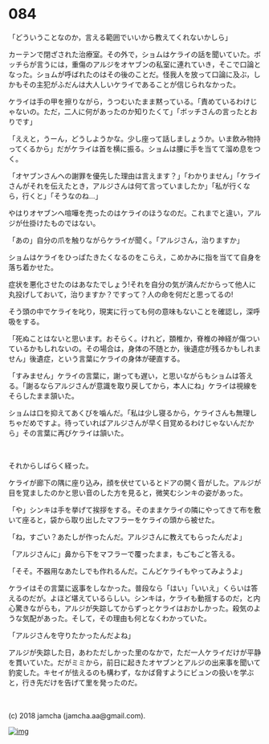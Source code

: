 # 084

「どういうことなのか，言える範囲でいいから教えてくれないかしら」  

カーテンで閉ざされた治療室。その外で，ショムはケライの話を聞いていた。ボッチらが言うには，重傷のアルジをオヤブンの私室に連れていき，そこで口論となった。ショムが呼ばれたのはその後のことだ。怪我人を放って口論に及ぶ，しかもその主犯がふだんは大人しいケライであることが信じられなかった。  

ケライは手の甲を擦りながら，うつむいたまま黙っている。「責めているわけじゃないの。ただ，二人に何があったのか知りたくて」「ボッチさんの言ったとおりです」  

「ええと，うーん，どうしようかな。少し座って話しましょうか。いま飲み物持ってくるから」だがケライは首を横に振る。ショムは腰に手を当てて溜め息をつく。  

「オヤブンさんへの謝罪を優先した理由は言えます？」「わかりません」「ケライさんがそれを伝えたとき，アルジさんは何て言っていましたか」「私が行くなら，行くと」「そうなのね…」  

やはりオヤブンへ喧嘩を売ったのはケライのほうなのだ。これまでと違い，アルジが仕掛けたものではない。  

「あの」自分の爪を触りながらケライが聞く。「アルジさん，治りますか」  

ショムはケライをひっぱたきたくなるのをこらえ，こめかみに指を当てて自身を落ち着かせた。  

症状を悪化させたのはあなたでしょう!それを自分の気が済んだからって他人に丸投げしておいて，治りますか？ですって？人の命を何だと思ってるの!  

そう頭の中でケライを叱り，現実に行っても何の意味もないことを確認し，深呼吸をする。  

「死ぬことはないと思います。おそらく。けれど，頚椎か，脊椎の神経が傷ついているかもしれないの。その場合は，身体の不随とか，後遺症が残るかもしれません」後遺症，という言葉にケライの身体が硬直する。  

「すみません」ケライの言葉に，謝っても遅い，と思いながらもショムは答える。「謝るならアルジさんが意識を取り戻してから，本人にね」ケライは視線をそらしたまま頷いた。  

ショムは口を抑えてあくびを噛んだ。「私は少し寝るから，ケライさんも無理しちゃだめですよ。待っていればアルジさんが早く目覚めるわけじゃないんだから」その言葉に再びケライは頷いた。  

<br>  

それからしばらく経った。  

ケライが廊下の隅に座り込み，顔を伏せているとドアの開く音がした。アルジが目を覚ましたのかと思い音のした方を見ると，微笑むシンキの姿があった。  

「や」シンキは手を挙げて挨拶をする。そのままケライの隣にやってきて布を敷いて座ると，袋から取り出したマフラーをケライの頭から被せた。  

「ね，すごい？あたしが作ったんだ。アルジさんに教えてもらったんだよ」  

「アルジさんに」鼻から下をマフラーで覆ったまま，もごもごと答える。  

「そそ。不器用なあたしでも作れるんだ。こんどケライもやってみようよ」  

ケライはその言葉に返事をしなかった。普段なら「はい」「いいえ」くらいは答えるのだが。よほど堪えているらしい。シンキは，ケライも動揺するのだ，と内心驚きながらも，アルジが失踪してからずっとケライはおかしかった。殺気のような気配があった。そして，その理由も何となくわかっていた。  

「アルジさんを守りたかったんだよね」  

アルジが失踪した日，あわただしかった里のなかで，ただ一人ケライだけが平静を貫いていた。だがミミから，前日に起きたオヤブンとアルジの出来事を聞いて豹変した。キセイが怯えるのも構わず，なかば脅すようにビュンの扱いを学ぶと，行き先だけを告げて里を発ったのだ。  

<br>  
<br>  
(c) 2018 jamcha (jamcha.aa@gmail.com).  

[![img](http://i.creativecommons.org/l/by-nc-sa/4.0/88x31.png)](http://creativecommons.org/licenses/by-nc-sa/4.0/deed)